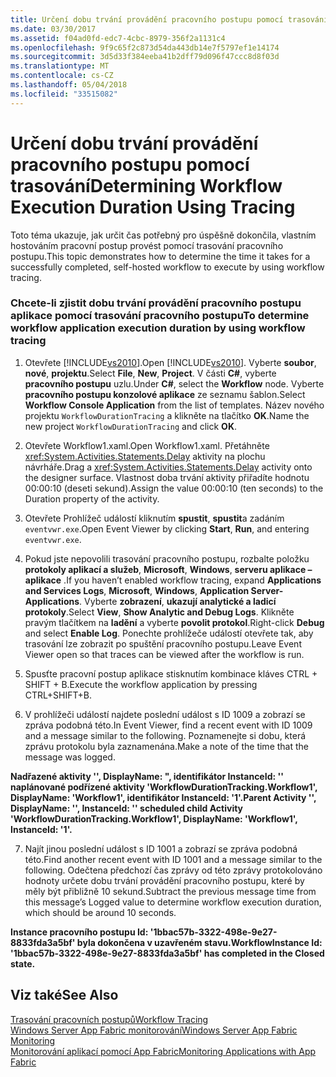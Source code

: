 ```yaml
---
title: Určení dobu trvání provádění pracovního postupu pomocí trasování
ms.date: 03/30/2017
ms.assetid: f04ad0fd-edc7-4cbc-8979-356f2a1131c4
ms.openlocfilehash: 9f9c65f2c873d54da443db14e7f5797ef1e14174
ms.sourcegitcommit: 3d5d33f384eeba41b2dff79d096f47ccc8d8f03d
ms.translationtype: MT
ms.contentlocale: cs-CZ
ms.lasthandoff: 05/04/2018
ms.locfileid: "33515082"
---
```

# <a name="determining-workflow-execution-duration-using-tracing"></a><span data-ttu-id="c926c-102">Určení dobu trvání provádění pracovního postupu pomocí trasování</span><span class="sxs-lookup"><span data-stu-id="c926c-102">Determining Workflow Execution Duration Using Tracing</span></span>
<span data-ttu-id="c926c-103">Toto téma ukazuje, jak určit čas potřebný pro úspěšně dokončila, vlastním hostováním pracovní postup provést pomocí trasování pracovního postupu.</span><span class="sxs-lookup"><span data-stu-id="c926c-103">This topic demonstrates how to determine the time it takes for a successfully completed, self-hosted workflow to execute by using workflow tracing.</span></span>  
  
### <a name="to-determine-workflow-application-execution-duration-by-using-workflow-tracing"></a><span data-ttu-id="c926c-104">Chcete-li zjistit dobu trvání provádění pracovního postupu aplikace pomocí trasování pracovního postupu</span><span class="sxs-lookup"><span data-stu-id="c926c-104">To determine workflow application execution duration by using workflow tracing</span></span>  
  
1.  <span data-ttu-id="c926c-105">Otevřete [!INCLUDE[vs2010](../../../includes/vs2010-md.md)].</span><span class="sxs-lookup"><span data-stu-id="c926c-105">Open [!INCLUDE[vs2010](../../../includes/vs2010-md.md)].</span></span>  <span data-ttu-id="c926c-106">Vyberte **soubor**, **nové**, **projektu**.</span><span class="sxs-lookup"><span data-stu-id="c926c-106">Select **File**, **New**, **Project**.</span></span>  <span data-ttu-id="c926c-107">V části **C#**, vyberte **pracovního postupu** uzlu.</span><span class="sxs-lookup"><span data-stu-id="c926c-107">Under **C#**, select the **Workflow** node.</span></span>  <span data-ttu-id="c926c-108">Vyberte **pracovního postupu konzolové aplikace** ze seznamu šablon.</span><span class="sxs-lookup"><span data-stu-id="c926c-108">Select **Workflow Console Application** from the list of templates.</span></span>  <span data-ttu-id="c926c-109">Název nového projektu `WorkflowDurationTracing` a klikněte na tlačítko **OK**.</span><span class="sxs-lookup"><span data-stu-id="c926c-109">Name the new project `WorkflowDurationTracing` and click **OK**.</span></span>  
  
2.  <span data-ttu-id="c926c-110">Otevřete Workflow1.xaml.</span><span class="sxs-lookup"><span data-stu-id="c926c-110">Open Workflow1.xaml.</span></span>  <span data-ttu-id="c926c-111">Přetáhněte <xref:System.Activities.Statements.Delay> aktivity na plochu návrháře.</span><span class="sxs-lookup"><span data-stu-id="c926c-111">Drag a <xref:System.Activities.Statements.Delay> activity onto the designer surface.</span></span> <span data-ttu-id="c926c-112">Vlastnost doba trvání aktivity přiřadíte hodnotu 00:00:10 (deseti sekund).</span><span class="sxs-lookup"><span data-stu-id="c926c-112">Assign the value 00:00:10 (ten seconds) to the Duration property of the activity.</span></span>  
  
3.  <span data-ttu-id="c926c-113">Otevřete Prohlížeč událostí kliknutím **spustit**, **spustit**a zadáním `eventvwr.exe`.</span><span class="sxs-lookup"><span data-stu-id="c926c-113">Open Event Viewer by clicking **Start**, **Run**, and entering `eventvwr.exe`.</span></span>  
  
4.  <span data-ttu-id="c926c-114">Pokud jste nepovolili trasování pracovního postupu, rozbalte položku **protokoly aplikací a služeb**, **Microsoft**, **Windows**, **serveru aplikace – aplikace** .</span><span class="sxs-lookup"><span data-stu-id="c926c-114">If you haven’t enabled workflow tracing, expand **Applications and Services Logs**, **Microsoft**, **Windows**, **Application Server-Applications**.</span></span> <span data-ttu-id="c926c-115">Vyberte **zobrazení**, **ukazují analytické a ladicí protokoly**.</span><span class="sxs-lookup"><span data-stu-id="c926c-115">Select **View**, **Show Analytic and Debug Logs**.</span></span> <span data-ttu-id="c926c-116">Klikněte pravým tlačítkem na **ladění** a vyberte **povolit protokol**.</span><span class="sxs-lookup"><span data-stu-id="c926c-116">Right-click **Debug** and select **Enable Log**.</span></span> <span data-ttu-id="c926c-117">Ponechte prohlížeče událostí otevřete tak, aby trasování lze zobrazit po spuštění pracovního postupu.</span><span class="sxs-lookup"><span data-stu-id="c926c-117">Leave Event Viewer open so that traces can be viewed after the workflow is run.</span></span>  
  
5.  <span data-ttu-id="c926c-118">Spusťte pracovní postup aplikace stisknutím kombinace kláves CTRL + SHIFT + B.</span><span class="sxs-lookup"><span data-stu-id="c926c-118">Execute the workflow application by pressing CTRL+SHIFT+B.</span></span>  
  
6.  <span data-ttu-id="c926c-119">V prohlížeči událostí najdete poslední událost s ID 1009 a zobrazí se zpráva podobná této.</span><span class="sxs-lookup"><span data-stu-id="c926c-119">In Event Viewer, find a recent event with ID 1009 and a message similar to the following.</span></span> <span data-ttu-id="c926c-120">Poznamenejte si dobu, která zprávu protokolu byla zaznamenána.</span><span class="sxs-lookup"><span data-stu-id="c926c-120">Make a note of the time that the message was logged.</span></span>  
  
 <span data-ttu-id="c926c-121">**Nadřazené aktivity '', DisplayName: ", identifikátor InstanceId: '' naplánované podřízené aktivity 'WorkflowDurationTracking.Workflow1', DisplayName: 'Workflow1', identifikátor InstanceId: '1'.**</span><span class="sxs-lookup"><span data-stu-id="c926c-121">**Parent Activity '', DisplayName: '', InstanceId: '' scheduled child Activity 'WorkflowDurationTracking.Workflow1', DisplayName: 'Workflow1', InstanceId: '1'.**</span></span>  
  
7.  <span data-ttu-id="c926c-122">Najít jinou poslední událost s ID 1001 a zobrazí se zpráva podobná této.</span><span class="sxs-lookup"><span data-stu-id="c926c-122">Find another recent event with ID 1001 and a message similar to the following.</span></span>  <span data-ttu-id="c926c-123">Odečtena předchozí čas zprávy od této zprávy protokolováno hodnoty určete dobu trvání provádění pracovního postupu, které by měly být přibližně 10 sekund.</span><span class="sxs-lookup"><span data-stu-id="c926c-123">Subtract the previous message time from this message’s Logged value to determine workflow execution duration, which should be around 10 seconds.</span></span>  
  
 <span data-ttu-id="c926c-124">**Instance pracovního postupu Id: '1bbac57b-3322-498e-9e27-8833fda3a5bf' byla dokončena v uzavřeném stavu.**</span><span class="sxs-lookup"><span data-stu-id="c926c-124">**WorkflowInstance Id: '1bbac57b-3322-498e-9e27-8833fda3a5bf' has completed in the Closed state.**</span></span>  
  
## <a name="see-also"></a><span data-ttu-id="c926c-125">Viz také</span><span class="sxs-lookup"><span data-stu-id="c926c-125">See Also</span></span>  
 [<span data-ttu-id="c926c-126">Trasování pracovních postupů</span><span class="sxs-lookup"><span data-stu-id="c926c-126">Workflow Tracing</span></span>](../../../docs/framework/windows-workflow-foundation/workflow-tracing.md)  
 [<span data-ttu-id="c926c-127">Windows Server App Fabric monitorování</span><span class="sxs-lookup"><span data-stu-id="c926c-127">Windows Server App Fabric Monitoring</span></span>](http://go.microsoft.com/fwlink/?LinkId=201273)  
 [<span data-ttu-id="c926c-128">Monitorování aplikací pomocí App Fabric</span><span class="sxs-lookup"><span data-stu-id="c926c-128">Monitoring Applications with App Fabric</span></span>](http://go.microsoft.com/fwlink/?LinkId=201275)
